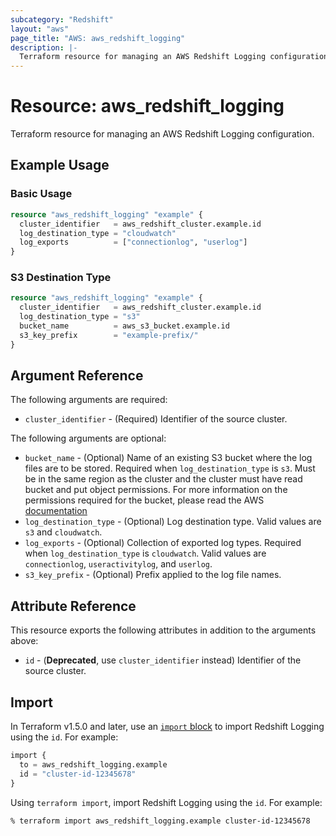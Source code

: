 ```yaml
---
subcategory: "Redshift"
layout: "aws"
page_title: "AWS: aws_redshift_logging"
description: |-
  Terraform resource for managing an AWS Redshift Logging configuration.
---
```

# Resource: aws_redshift_logging

Terraform resource for managing an AWS Redshift Logging configuration.

## Example Usage

### Basic Usage

```terraform
resource "aws_redshift_logging" "example" {
  cluster_identifier   = aws_redshift_cluster.example.id
  log_destination_type = "cloudwatch"
  log_exports          = ["connectionlog", "userlog"]
}
```

### S3 Destination Type

```terraform
resource "aws_redshift_logging" "example" {
  cluster_identifier   = aws_redshift_cluster.example.id
  log_destination_type = "s3"
  bucket_name          = aws_s3_bucket.example.id
  s3_key_prefix        = "example-prefix/"
}
```

## Argument Reference

The following arguments are required:

* `cluster_identifier` - (Required) Identifier of the source cluster.

The following arguments are optional:

* `bucket_name` - (Optional) Name of an existing S3 bucket where the log files are to be stored. Required when `log_destination_type` is `s3`. Must be in the same region as the cluster and the cluster must have read bucket and put object permissions. For more information on the permissions required for the bucket, please read the AWS [documentation](http://docs.aws.amazon.com/redshift/latest/mgmt/db-auditing.html#db-auditing-enable-logging)
* `log_destination_type` - (Optional) Log destination type. Valid values are `s3` and `cloudwatch`.
* `log_exports` - (Optional) Collection of exported log types. Required when `log_destination_type` is `cloudwatch`. Valid values are `connectionlog`, `useractivitylog`, and `userlog`.
* `s3_key_prefix` - (Optional) Prefix applied to the log file names.

## Attribute Reference

This resource exports the following attributes in addition to the arguments above:

* `id` - (**Deprecated**, use `cluster_identifier` instead) Identifier of the source cluster.

## Import

In Terraform v1.5.0 and later, use an [`import` block](https://developer.hashicorp.com/terraform/language/import) to import Redshift Logging using the `id`. For example:

```terraform
import {
  to = aws_redshift_logging.example
  id = "cluster-id-12345678"
}
```

Using `terraform import`, import Redshift Logging using the `id`. For example:

```console
% terraform import aws_redshift_logging.example cluster-id-12345678
```
